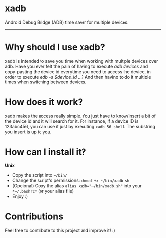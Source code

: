 # xadb
 Android Debug Bridge (ADB) time saver for multiple devices.


------

# Why should I use **xadb**?
xadb is intended to save you time when working with multiple devices over adb.
Have you ever felt the pain of having to execute *adb devices* and copy-pasting the device id everytime you need to access the device, in order to execute *adb -s $device_id ...*? And then having to do it multiple times when switching between devices.

# How does it work?
xadb makes the access really simple. You just have to know/insert a bit of the device id and it will search for it.
For instance, if a device ID is 123abc456, you can use it just by executing `xadb 56 shell`. The substring you insert is up to you.

# How can I install it?
**Unix**
+ Copy the script into `~/bin/`
+ Change the script's permissions: `chmod +x ~/bin/xadb.sh`
+ (Opcional) Copy the alias `alias xadb="~/bin/xadb.sh"` into your `*~/.bashrc*` (or your alias file)
+ Enjoy :)

# Contributions
Feel free to contribute to this project and improve it! :)
